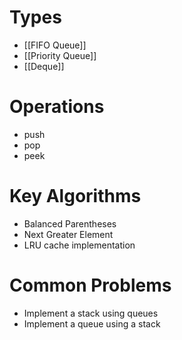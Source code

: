 # Types
- [[FIFO Queue]]
- [[Priority Queue]]
- [[Deque]]

# Operations
- push
- pop
- peek
# Key Algorithms
- Balanced Parentheses
- Next Greater Element
- LRU cache implementation

# Common Problems
- Implement a stack using queues 
- Implement a queue using a stack